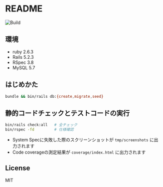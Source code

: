 # README

<img alt="Build" src="https://github.com/hideyuki-matsuyama/rpg_battle_simulator/workflows/Build/badge.svg">

## 環境

- ruby 2.6.3
- Rails 5.2.3
- RSpec 3.8
- MySQL 5.7

## はじめかた

```bash
bundle && bin/rails db:{create,migrate,seed}
```

## 静的コードチェックとテストコードの実行

```bash
bin/rails check:all   # 全チェック
bin/rspec -fd         # 仕様確認
```

- System Specに失敗した際のスクリーンショットが `tmp/screenshots` に出力されます
- Code coverageの測定結果が `coverage/index.html` に出力されます

## License

MIT
